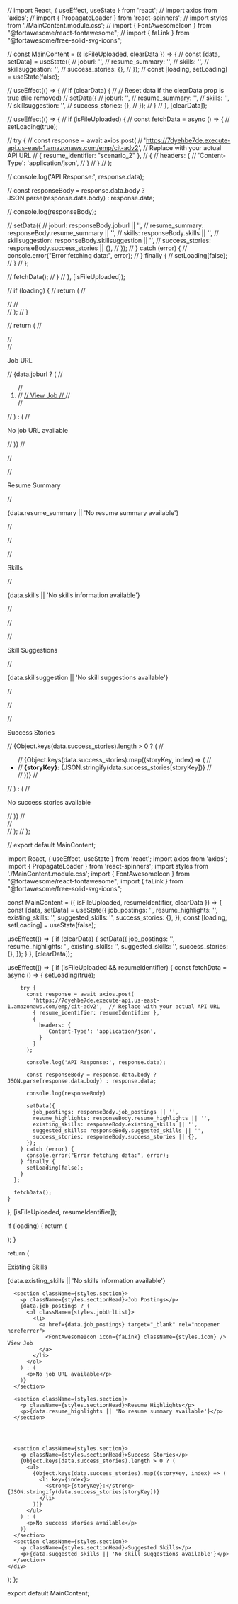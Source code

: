 // import React, { useEffect, useState } from 'react';
// import axios from 'axios';
// import { PropagateLoader } from 'react-spinners';
// import styles from './MainContent.module.css';
// import { FontAwesomeIcon } from "@fortawesome/react-fontawesome";
// import { faLink } from "@fortawesome/free-solid-svg-icons";

// const MainContent = ({ isFileUploaded, clearData }) => {
//   const [data, setData] = useState({
//     joburl: '',
//     resume_summary: '',
//     skills: '',
//     skillsuggestion: '',
//     success_stories: {},
//   });
//   const [loading, setLoading] = useState(false);

//   useEffect(() => {
//     if (clearData) {
//       // Reset data if the clearData prop is true (file removed)
//       setData({
//         joburl: '',
//         resume_summary: '',
//         skills: '',
//         skillsuggestion: '',
//         success_stories: {},
//       });
//     }
//   }, [clearData]);

//   useEffect(() => {
//     if (isFileUploaded) {
//       const fetchData = async () => {
//         setLoading(true);

//         try {
//           const response = await axios.post(
//             'https://7dyehbe7de.execute-api.us-east-1.amazonaws.com/emp/cit-adv2',  // Replace with your actual API URL
//             { resume_identifier: "scenario_2" },
//             {
//               headers: {
//                 'Content-Type': 'application/json',
//               }
//             }
//           );

//           console.log('API Response:', response.data);

//           const responseBody = response.data.body ? JSON.parse(response.data.body) : response.data;
          
//           console.log(responseBody);

//           setData({
//             joburl: responseBody.joburl || '',
//             resume_summary: responseBody.resume_summary || '',
//             skills: responseBody.skills || '',
//             skillsuggestion: responseBody.skillsuggestion || '',
//             success_stories: responseBody.success_stories || {},
//           });
//         } catch (error) {
//           console.error("Error fetching data:", error);
//         } finally {
//           setLoading(false);
//         }
//       };

//       fetchData();
//     }
//   }, [isFileUploaded]);

//   if (loading) {
//     return (
//       <div className={styles.spinnerContainer}>
//         <PropagateLoader color="rgb(15, 95, 220)" loading={loading} size={30} />
//       </div>
//     );
//   }

//   return (
//     <div className={styles.mainContent}>
//       <section className={styles.section}>
//         <p className={styles.sectionHead}>Job URL</p>
//         {data.joburl ? (
//           <ol className={styles.jobUrlList}>
//             <li>
//               <a href={data.joburl} target="_blank" rel="noopener noreferrer">
//                 <FontAwesomeIcon icon={faLink} className={styles.icon} /> View Job
//               </a>
//             </li>
//           </ol>
//         ) : (
//           <p>No job URL available</p>
//         )}
//       </section>

//       <section className={styles.section}>
//         <p className={styles.sectionHead}>Resume Summary</p>
//         <p>{data.resume_summary || 'No resume summary available'}</p>
//       </section>

//       <section className={styles.section}>
//         <p className={styles.sectionHead}>Skills</p>
//         <p>{data.skills || 'No skills information available'}</p>
//       </section>

//       <section className={styles.section}>
//         <p className={styles.sectionHead}>Skill Suggestions</p>
//         <p>{data.skillsuggestion || 'No skill suggestions available'}</p>
//       </section>

//       <section className={styles.section}>
//         <p className={styles.sectionHead}>Success Stories</p>
//         {Object.keys(data.success_stories).length > 0 ? (
//           <ul>
//             {Object.keys(data.success_stories).map((storyKey, index) => (
//               <li key={index}>
//                 <strong>{storyKey}:</strong> {JSON.stringify(data.success_stories[storyKey])}
//               </li>
//             ))}
//           </ul>
//         ) : (
//           <p>No success stories available</p>
//         )}
//       </section>
//     </div>
//   );
// };

// export default MainContent;











import React, { useEffect, useState } from 'react';
import axios from 'axios';
import { PropagateLoader } from 'react-spinners';
import styles from './MainContent.module.css';
import { FontAwesomeIcon } from "@fortawesome/react-fontawesome";
import { faLink } from "@fortawesome/free-solid-svg-icons";

const MainContent = ({ isFileUploaded, resumeIdentifier, clearData }) => {
  const [data, setData] = useState({
    job_postings: '',
    resume_highlights: '',
    existing_skills: '',
    suggested_skills: '',
    success_stories: {},
  });
  const [loading, setLoading] = useState(false);

  useEffect(() => {
    if (clearData) {
      setData({
        job_postings: '',
        resume_highlights: '',
        existing_skills: '',
        suggested_skills: '',
        success_stories: {},
      });
    }
  }, [clearData]);

  useEffect(() => {
    if (isFileUploaded && resumeIdentifier) {
      const fetchData = async () => {
        setLoading(true);

        try {
          const response = await axios.post(
            'https://7dyehbe7de.execute-api.us-east-1.amazonaws.com/emp/cit-adv2',  // Replace with your actual API URL
            { resume_identifier: resumeIdentifier },
            {
              headers: {
                'Content-Type': 'application/json',
              }
            }
          );

          console.log('API Response:', response.data);

          const responseBody = response.data.body ? JSON.parse(response.data.body) : response.data;
          
          console.log(responseBody)

          setData({
            job_postings: responseBody.job_postings || '',
            resume_highlights: responseBody.resume_highlights || '',
            existing_skills: responseBody.existing_skills || '',
            suggested_skills: responseBody.suggested_skills || '',
            success_stories: responseBody.success_stories || {},
          });
        } catch (error) {
          console.error("Error fetching data:", error);
        } finally {
          setLoading(false);
        }
      };

      fetchData();
    }
  }, [isFileUploaded, resumeIdentifier]);

  if (loading) {
    return (
      <div className={styles.spinnerContainer}>
        <PropagateLoader color="rgb(15, 95, 220)" loading={loading} size={25} />
      </div>
    );
  }

  return (
    <div className={styles.mainContent}>
      <section className={styles.section}>
        <p className={styles.sectionHead}>Existing Skills</p>
        <p>{data.existing_skills || 'No skills information available'}</p>
      </section>
      
      <section className={styles.section}>
        <p className={styles.sectionHead}>Job Postings</p>
        {data.job_postings ? (
          <ol className={styles.jobUrlList}>
            <li>
              <a href={data.job_postings} target="_blank" rel="noopener noreferrer">
                <FontAwesomeIcon icon={faLink} className={styles.icon} /> View Job
              </a>
            </li>
          </ol>
        ) : (
          <p>No job URL available</p>
        )}
      </section>

      <section className={styles.section}>
        <p className={styles.sectionHead}>Resume Highlights</p>
        <p>{data.resume_highlights || 'No resume summary available'}</p>
      </section>

      


      <section className={styles.section}>
        <p className={styles.sectionHead}>Success Stories</p>
        {Object.keys(data.success_stories).length > 0 ? (
          <ul>
            {Object.keys(data.success_stories).map((storyKey, index) => (
              <li key={index}>
                <strong>{storyKey}:</strong> {JSON.stringify(data.success_stories[storyKey])}
              </li>
            ))}
          </ul>
        ) : (
          <p>No success stories available</p>
        )}
      </section>
      <section className={styles.section}>
        <p className={styles.sectionHead}>Suggested Skills</p>
        <p>{data.suggested_skills || 'No skill suggestions available'}</p>
      </section>
    </div>
  );
};

export default MainContent;
